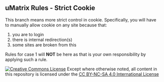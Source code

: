 ## uMatrix Rules - Strict Cookie

This branch means more strict control in cookie. Specifically, you will have to manually allow cookie on any site because that:

1.  you are to login
1.  there is internal redirection(s)
1. some sites are broken from this

Rules for case 1 will **NOT** be here as that is your own responsibility by applying such a rule.

<a rel="license" href="http://creativecommons.org/licenses/by-nc-sa/4.0/"><img alt="Creative Commons License" style="border-width:0" src="https://i.creativecommons.org/l/by-nc-sa/4.0/88x31.png" /></a>
Except where otherwise noted, all content in this repository is licensed under the <a rel="license" href="http://creativecommons.org/licenses/by-nc-sa/4.0/">CC BY-NC-SA 4.0 International License</a>
